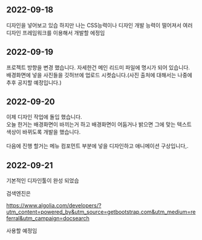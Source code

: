 ## 2022-09-18

디자인을 넣어보고 있습 하지만 나는 CSS능력이나 디자인 개발 능력이 떨어져서 여러 디자인 프레임워크를 이용해서 개발할 에정임<br>

## 2022-09-19

프로젝트 방향을 변경 했습니다. 자세한건 메인 리드미 파일에 명시가 되어 있습니다.<br>
배경화면에 넣을 사진들을 깃허브에 업로드 시켯습니다.(사진 출처에 대해서는 나중에 추후 공지할 예정입니다.)

## 2022-09-20

이제 디자인 작업에 돌입 했습니다.<br>
오늘 한거는 배경화면이 바끼는거 하고 배경화면이 어둠거나 밝으면 그에 맞는 텍스트 색상이 바뀌도록 개발을 했습니다.<br><br>
다음에 진행 할거는 메뉴 컴포먼트 부분에 넣을 디자인하고 애니메이션 구상입니다,.

## 2022-09-21
기본적인 디자인툴이 완성 되었습

검색엔진은 

https://www.algolia.com/developers/?utm_content=powered_by&utm_source=getbootstrap.com&utm_medium=referral&utm_campaign=docsearch

사용할 예정임